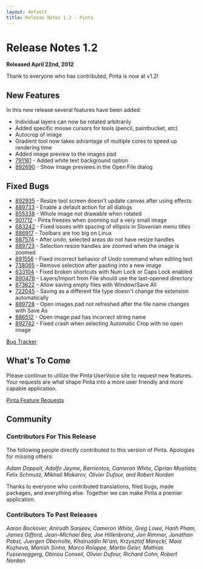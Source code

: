 ```yaml
---
layout: default
title: Release Notes 1.2 - Pinta
---
```

# Release Notes 1.2

**Released April 22nd, 2012**

Thank to everyone who has contributed, Pinta is now at v1.2!

## New Features

In this new release several features have been added:
* Individual layers can now be rotated arbitrarily
* Added specific mouse cursors for tools (pencil, paintbucket, etc)
* Autocrop of image
* Gradient tool now takes advantage of multiple cores to speed up rendering time
* Added image preview to the images pad
* [791161](https://launchpad.net/bugs/791161) - Added white text background option
* [892690](https://launchpad.net/bugs/892690) - Show image previews in the Open File dialog


## Fixed Bugs
* [892935](https://launchpad.net/bugs/892935) - Resize tool screen doesn't update canvas after using effects
* [889733](https://launchpad.net/bugs/889733) - Enable a default <Enter> action for all dialogs
* [855338](https://launchpad.net/bugs/855338) - Whole image not drawable when rotated
* [901712](https://launchpad.net/bugs/901712) - Pinta freezes when zooming out a very small image
* [683242](https://launchpad.net/bugs/683242) - Fixed issues with spacing of ellipsis in Slovenian menu titles
* [886917](https://launchpad.net/bugs/886917) - Toolbars are too big on Linux
* [887574](https://launchpad.net/bugs/887574) - After undo, selected areas do not have resize handles
* [889723](https://launchpad.net/bugs/889723) - Selection resize handles are zoomed when the image is zoomed
* [891556](https://launchpad.net/bugs/891556) - Fixed incorrect behavior of Undo command when editing text
* [738065](https://launchpad.net/bugs/738065) - Remove selection after pasting into a new image
* [633104](https://launchpad.net/bugs/633104) - Fixed broken shortcuts with Num Lock or Caps Lock enabled
* [890478](https://launchpad.net/bugs/890478) - Layers/Import from File should use the last-opened directory
* [873622](https://launchpad.net/bugs/873622) - Allow saving empty files with Window/Save All
* [722045](https://launchpad.net/bugs/722045) - Saving as a different file type doesn't change the extension automatically
* [889728](https://launchpad.net/bugs/889728) - Open images pad not refreshed after the file name changes with Save As
* [886512](https://launchpad.net/bugs/886512) - Open image pad has incorrect string name
* [892742](https://launchpad.net/bugs/892742) - Fixed crash when selecting Automatic Crop with no open image

[Bug Tracker][1]

## What's To Come

Please continue to utilize the Pinta UserVoice site to request new features. Your requests are what shape Pinta into a more user friendly and more capable application.

[Pinta Feature Requests][2]

## Community

### Contributors For This Release
The following people directly contributed to this version of Pinta. Apologies for missing others:

*Adam Doppelt, Adolfo Jayme, Barrientos, Cameron White, Ciprian Mustiata, Felix Schmutz, Mikhail Makarov, Olivier Dufour, and Robert Nordan*

Thanks to everyone who contributed translations, filed bugs, made packages, and everything else. Together we can make Pinta a premier application.

### Contributors To Past Releases

*Aaron Bockover, Anirudh Sanjeev, Cameron White, Greg Lowe, Hanh Pham, James Gifford, Jean-Michael Bea, Joe Hillenbrand, Jon Rimmer, Jonathan Pobst, Juergen Obernolte, Khairuddin Ni'am, Krzysztof Marecki, Maia Kozheva, Manish Sinha, Marco Rolappe, Martin Geier, Mathias Fusseneggerg, Obinou Conseil, Olivier Dufour, Richard Cohn, Robert Nordan*

[1]: https://bugs.launchpad.net/pinta/+bugs
[2]: http://pinta.uservoice.com/
